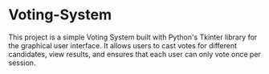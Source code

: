 # Voting-System
This project is a simple Voting System built with Python's Tkinter library for the graphical user interface. It allows users to cast votes for different candidates, view results, and ensures that each user can only vote once per session.
